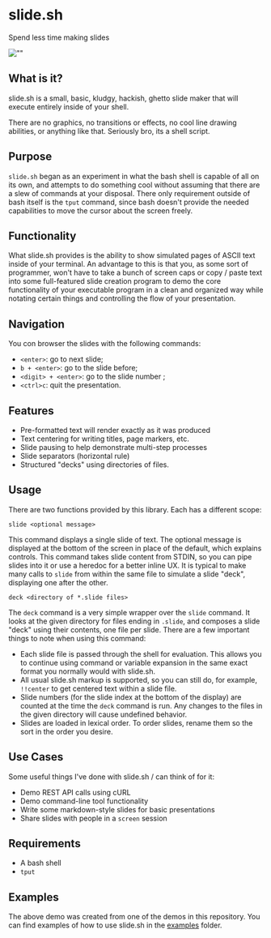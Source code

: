 slide.sh
========

Spend less time making slides

![""](https://raw.githubusercontent.com/ryanuber/slide.sh/master/examples/demo.gif)

What is it?
-----------

slide.sh is a small, basic, kludgy, hackish, ghetto slide maker that
will execute entirely inside of your shell.

There are no graphics, no transitions or effects, no cool line
drawing abilities, or anything like that. Seriously bro, its a shell
script.

Purpose
-------

`slide.sh` began as an experiment in what the bash shell is capable of all on
its own, and attempts to do something cool without assuming that there are a
slew of commands at your disposal. There only requirement outside of bash itself
is the `tput` command, since bash doesn't provide the needed capabilities to
move the cursor about the screen freely.

Functionality
-------------

What slide.sh provides is the ability to show simulated pages of ASCII text
inside of your terminal. An advantage to this is that you, as some sort
of programmer, won't have to take a bunch of screen caps or copy /
paste text into some full-featured slide creation program to demo the
core functionality of your executable program in a clean and organized
way while notating certain things and controlling the flow of your
presentation.

Navigation
----------

You con browser the slides with the following commands:
* `<enter>`: go to next slide;
* `b + <enter>`: go to the slide before;
* `<digit> + <enter>`: go to the slide number <digit>;
* `<ctrl>c`: quit the presentation.


Features
--------

* Pre-formatted text will render exactly as it was produced
* Text centering for writing titles, page markers, etc.
* Slide pausing to help demonstrate multi-step processes
* Slide separators (horizontal rule)
* Structured "decks" using directories of files.

Usage
-----

There are two functions provided by this library. Each has a different scope:

```
slide <optional message>
```

This command displays a single slide of text. The optional message is displayed
at the bottom of the screen in place of the default, which explains controls.
This command takes slide content from STDIN, so you can pipe slides into it or
use a heredoc for a better inline UX. It is typical to make many calls to
`slide` from within the same file to simulate a slide "deck", displaying one
after the other.

```
deck <directory of *.slide files>
```

The `deck` command is a very simple wrapper over the `slide` command. It looks
at the given directory for files ending in `.slide`, and composes a slide "deck"
using their contents, one file per slide. There are a few important things to
note when using this command:

* Each slide file is passed through the shell for evaluation. This allows you
  to continue using command or variable expansion in the same exact format you
  normally would with slide.sh.
* All usual slide.sh markup is supported, so you can still do, for example,
  `!!center` to get centered text within a slide file.
* Slide numbers (for the slide index at the bottom of the display) are counted
  at the time the `deck` command is run. Any changes to the files in the given
  directory will cause undefined behavior.
* Slides are loaded in lexical order. To order slides, rename them so the sort
  in the order you desire.

Use Cases
---------

Some useful things I've done with slide.sh / can think of for it:

* Demo REST API calls using cURL
* Demo command-line tool functionality
* Write some markdown-style slides for basic presentations
* Share slides with people in a `screen` session

Requirements
------------

* A bash shell
* `tput`

Examples
--------

The above demo was created from one of the demos in this repository. You can
find examples of how to use slide.sh in the [examples](examples) folder.
